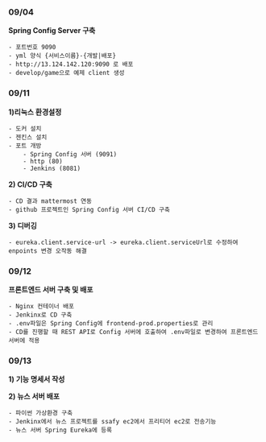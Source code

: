 ### 09/04

**Spring Config Server 구축**

    - 포트번호 9090
    - yml 양식 {서비스이름}-{개발|배포}
    - http://13.124.142.120:9090 로 배포
    - develop/game으로 예제 client 생성

### 09/11

**1)리눅스 환경설정**

    - 도커 설치
    - 젠킨스 설치
    - 포트 개방
        - Spring Config 서버 (9091)
        - http (80)
        - Jenkins (8081)


**2) CI/CD 구축**

    - CD 결과 mattermost 연동
    - github 프로젝트인 Spring Config 서버 CI/CD 구축

    
**3) 디버깅**
    
    - eureka.client.service-url -> eureka.client.serviceUrl로 수정하여 enpoints 변경 오작동 해결

### 09/12

**프론트엔드 서버 구축 및 배포**

    - Nginx 컨테이너 배포
    - Jenkinx로 CD 구축
    - .env파일은 Spring Config에 frontend-prod.properties로 관리
    - CD를 진행할 때 REST API로 Config 서버에 호출하여 .env파일로 변경하여 프론트엔드 서버에 적용


### 09/13

**1) 기능 명세서 작성**

**2) 뉴스 서버 배포**

    - 파이썬 가상환경 구축
    - Jenkinx에서 뉴스 프로젝트를 ssafy ec2에서 프리티어 ec2로 전송기능
    - 뉴스 서버 Spring Eureka에 등록

